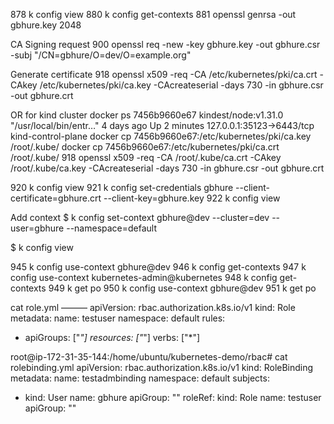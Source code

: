   878  k config view
  880  k config get-contexts
  881  openssl genrsa -out gbhure.key 2048

CA Signing request
  900  openssl req -new -key gbhure.key -out gbhure.csr -subj "/CN=gbhure/O=dev/O=example.org"

Generate certificate
  918  openssl x509 -req -CA /etc/kubernetes/pki/ca.crt -CAkey /etc/kubernetes/pki/ca.key -CAcreateserial -days 730  -in gbhure.csr -out gbhure.crt

OR for kind cluster
docker ps
7456b9660e67   kindest/node:v1.31.0   "/usr/local/bin/entr…"   4 days ago   Up 2 minutes   127.0.0.1:35123->6443/tcp   kind-control-plane
docker cp 7456b9660e67:/etc/kubernetes/pki/ca.key /root/.kube/
docker cp 7456b9660e67:/etc/kubernetes/pki/ca.crt /root/.kube/
  918  openssl x509 -req -CA /root/.kube/ca.crt -CAkey /root/.kube/ca.key -CAcreateserial -days 730  -in gbhure.csr -out gbhure.crt


  920  k config view
  921  k config set-credentials gbhure --client-certificate=gbhure.crt --client-key=gbhure.key
  922  k config view

Add context
$ k config set-context gbhure@dev --cluster=dev --user=gbhure --namespace=default

$ k config view


  945  k config use-context gbhure@dev
  946  k config get-contexts
  947  k config use-context kubernetes-admin@kubernetes
  948  k config get-contexts
  949  k get po
  950  k config use-context gbhure@dev
  951  k get po



cat role.yml 
———
apiVersion: rbac.authorization.k8s.io/v1
kind: Role
metadata:
  name: testuser
  namespace: default
rules:
  - apiGroups: ["*"]
    resources: ["*"]
    verbs: ["*"]



root@ip-172-31-35-144:/home/ubuntu/kubernetes-demo/rbac# cat rolebinding.yml 
apiVersion: rbac.authorization.k8s.io/v1
kind: RoleBinding
metadata:
  name: testadmbinding
  namespace: default
subjects:
  - kind: User
    name: gbhure
    apiGroup: ""
roleRef:
  kind: Role
  name: testuser
  apiGroup: ""


